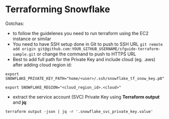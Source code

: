 # Terraforming Snowflake

Gotchas:

- to follow the guidelenes you need to run terraform using the EC2 instance or similar
- You need to have SSH setup done in Git to push to SSH URL `git remote add origin git@github.com:YOUR_GITHUB_USERNAME/sfguide-terraform-sample.git` or change the command to push to HTTPS URL
- Best to add full path for the Private Key and include cloud (eg. .aws) after adding cloud region id:

`export SNOWFLAKE_PRIVATE_KEY_PATH="home/<user>/.ssh/snowflake_tf_snow_key.p8"`

`export SNOWFLAKE_REGION="<cloud_region_id>.<cloud>"`

- extract the service account (SVC) Private Key using **Terraform output** and **jq**:

`terraform output -json | jq -r '.snowflake_svc_private_key.value'`
